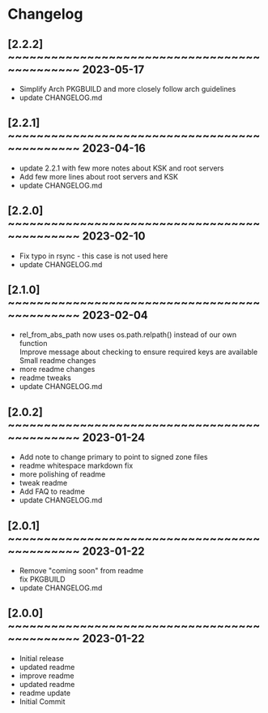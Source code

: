# Changelog

## [2.2.2] ~~~~~~~~~~~~~~~~~~~~~~~~~~~~~~~~~~~~~~~~~~~~~ 2023-05-17
 - Simplify Arch PKGBUILD and more closely follow arch guidelines  
 - update CHANGELOG.md  

## [2.2.1] ~~~~~~~~~~~~~~~~~~~~~~~~~~~~~~~~~~~~~~~~~~~~~ 2023-04-16
 - update 2.2.1 with few more notes about KSK and root servers  
 - Add few more lines about root servers and KSK  
 - update CHANGELOG.md  

## [2.2.0] ~~~~~~~~~~~~~~~~~~~~~~~~~~~~~~~~~~~~~~~~~~~~~ 2023-02-10
 - Fix typo in rsync - this case is not used here  
 - update CHANGELOG.md  

## [2.1.0] ~~~~~~~~~~~~~~~~~~~~~~~~~~~~~~~~~~~~~~~~~~~~~ 2023-02-04
 - rel_from_abs_path now uses os.path.relpath() instead of our own function  
   Improve message about checking to ensure required keys are available  
   Small readme changes  
 - more readme changes  
 - readme tweaks  
 - update CHANGELOG.md  

## [2.0.2] ~~~~~~~~~~~~~~~~~~~~~~~~~~~~~~~~~~~~~~~~~~~~~ 2023-01-24
 - Add note to change primary to point to signed zone files  
 - readme whitespace markdown fix  
 - more polishing of readme  
 - tweak readme  
 - Add FAQ to readme  
 - update CHANGELOG.md  

## [2.0.1] ~~~~~~~~~~~~~~~~~~~~~~~~~~~~~~~~~~~~~~~~~~~~~ 2023-01-22
 - Remove "coming soon" from readme  
   fix PKGBUILD  
 - update CHANGELOG.md  

## [2.0.0] ~~~~~~~~~~~~~~~~~~~~~~~~~~~~~~~~~~~~~~~~~~~~~ 2023-01-22
 - Initial release  
 - updated readme  
 - improve readme  
 - updated readme  
 - readme update  
 - Initial Commit  

